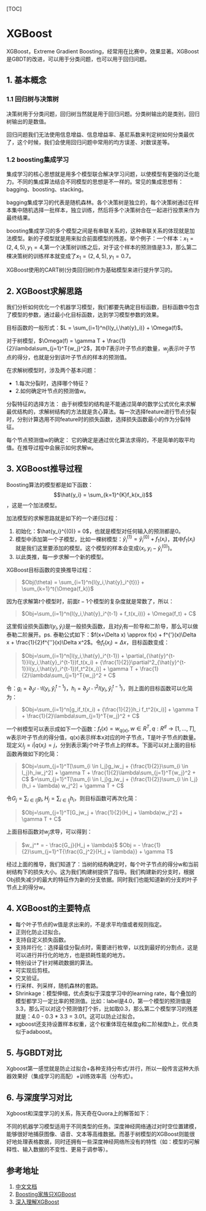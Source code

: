 [TOC]

# XGBoost

XGBoost，Extreme Gradient Boosting，经常用在比赛中，效果显著。XGBoost是GBDT的改进，可以用于分类问题，也可以用于回归问题。

## 1. 基本概念

### 1.1 回归树与决策树

决策树用于分类问题，回归树当然就是用于回归问题。分类树输出的是类别，回归树输出的是数值。

回归问题我们无法使用信息增益、信息增益率、基尼系数来判定树如何分类最优了，这个时候，我们会使用回归问题中常用的均方误差、对数误差等。

### 1.2 boosting集成学习

集成学习的核心思想就是用多个模型联合解决学习问题，以使模型有更强的泛化能力。不同的集成算法结合不同模型的思想是不一样的。常见的集成思想有：bagging、boosting、stacking。

bagging集成学习的代表是随机森林。各个决策树是独立的，每个决策树通过在样本集中随机选择一批样本，独立训练，然后将多个决策树合在一起进行投票来作为最终结果。

boosting集成学习的多个模型之间是有串联关系的，这种串联关系的体现就是加法模型。新的子模型就是用来拟合前面模型的残差。举个例子：一个样本：$x_1=(2,4,5), y_1 = 4$,第一个决策树训练之后，对于这个样本的预测值是3.3，那么第二棵决策树的训练样本就变成了$x_1=(2,4,5),y_1 = 0.7$。

XGBoost使用的CART树(分类回归树)作为基础模型来进行提升学习的。

## 2. XGBoost求解思路

我们分析如何优化一个机器学习模型，我们都要先确定目标函数，目标函数中包含了模型的参数，通过最小化目标函数，达到学习模型参数的效果。

目标函数的一般形式：$L = \sum_{i=1}^n{l(y_i,\hat{y}_i)} + \Omega(f)$。

对于树模型，$\Omega(f) = \gamma T + \frac{1}{2}\lambda\sum_{j=1}^T{w_j}^2$，其中$T$表示叶子节点的数量，$w_j$表示叶子节点的得分，也就是分到该叶子节点的样本的预测值。

在求解树模型时，涉及两个基本问题：

- 1.每次分裂时，选择哪个特征？
- 2.如何确定叶节点的预测值w。

分裂特征的选择方法：
由于树模型的结构是不能通过简单的数学公式优化来求解最优结构的，求解树结构的方法就是贪心算法。每一次选择feature进行节点分裂时，分别计算选用不同feature时的损失函数，选择损失函数最小的作为分裂特征。

每个节点预测值w的确定：
它的确定是通过优化算法求得的，不是简单的取平均值。在推导过程中会展示如何求解w。

## 3. XGBoost推导过程

Boosting算法的模型都是如下函数：$$\hat{y_i} = \sum_{k=1}^{K}f_k(x_i)$$，这是一个加法模型。

加法模型的求解思路就是如下的一个递归过程：

1. 初始化：$\hat{y_i}^{(0)} = 0$，也就是模型对任何输入的预测都是0。
2. 模型中添加第一个子模型，比如一棵树模型：$\hat{y}_i^{(1)} = \hat{y}_i^{(0)} + f_1(x_i)$，其中$f_1(x_i)$就是我们这里要添加的模型。这个模型的样本会变成$(x_i,y_i-\hat{y}_i^{(0)})$。
3. 以此类推，每一步求解一个新的模型。

XGBoost目标函数的变换推导过程：
>$Obj(\theta) = \sum_{i=1}^n{l(y_i,\hat{y}_i^{t})} + \sum_{k=1}^t{\Omega(f_k)}$

因为在求解第$t$个模型时，前面$t-1$个模型的复杂度就是常数了，所以：
>$Obj=\sum_{i=1}^n{l(y_i,\hat{y}_i^{t-1} + f_t(x_i))} + \Omega(f_t) + C$

这里假设损失函数$l(y_i, \hat{y}_i)$是一般损失函数，且对$\hat{y}_i$有一阶导和二阶导，那么可以做泰勒二阶展开。ps. 泰勒公式如下：$f(x+\Delta x) \approx f(x) + f^{'}(x)\Delta x + \frac{1}{2}f^{''}(x)\Delta x^2$。令$f_t(x_i) = \Delta x$，目标函数变成：
>$Obj=\sum_{i=1}^n[l(y_i,\hat{y}_i^{t-1}) + \partial_{\hat{y}^{t-1}}l(y_i,\hat{y}_i^{t-1})f_t(x_i) + {\frac{1}{2}}\partial^2_{\hat{y}^{t-1}}l(y_i,\hat{y}_i^{t-1})f_t^2(x_i)] + \gamma T + \frac{1}{2}\lambda\sum_{j=1}^T{w_j}^2 + C$

令：$g_i = \partial_{\hat{y}^{t-1}}l(y_i,\hat{y}_i^{t-1})$，$h_i = \partial^2_{\hat{y}^{t-1}}l(y_i,\hat{y}_i^{t-1})$，则上面的目标函数可以化简为：
>$Obj=\sum_{i=1}^n[g_if_t(x_i) + {\frac{1}{2}}h_i f_t^2(x_i)] + \gamma T + \frac{1}{2}\lambda\sum_{j=1}^T{w_j}^2 + C$

一个树模型可以表示成如下一个函数：$f_t(x) = w_{q(x)}, w \in R^T, q: R^d \rightarrow [1,...,T]$, w表示叶子节点的得分值，q(x)表示样本x对应的叶子节点，T是叶子节点的数量。现定义$I_j={i|q(x_i)=j}$，分到表示第j个叶子节点上的样本。下面可以对上面的目标函数再做如下的化简：
>$Obj=\sum_{j=1}^T[\sum_{i \in I_j}g_iw_j + {\frac{1}{2}}\sum_{i \in I_j}h_iw_j^2] + \gamma T + \frac{1}{2}\lambda\sum_{j=1}^T{w_j}^2 + C$
>$=\sum_{j=1}^T[\sum_{i \in I_j}g_iw_j + {\frac{1}{2}}\sum_{i \in I_j}(h_i + \lambda) w_j^2] + \gamma T + C$

令$G_j = \sum_{i \in I_j}g_i, H_j=\sum_{i \in I_j}h_i$，则目标函数可再次化简：
>$Obj=\sum_{j=1}^T[G_jw_j + \frac{1}{2}(H_j + \lambda)w_j^2] + \gamma T + C$

上面目标函数对$w_j$求导，可以得到：
>$w_j^* = - \frac{G_j}{H_j + \lambda}$
>$Obj = - \frac{1}{2}\sum_{j=1}^T{\frac{G_j^2}{H_j + \lambda}} + \gamma T$

经过上面的推导，我们知道了：当树的结构确定时，每个叶子节点的得分w和当前树结构下的损失大小。这为我们构建树提供了指导。我们构建新的分支时，根据Obj损失减少的最大的特征作为新的分支依据。同时我们也能知道新的分支的叶子节点上的得分w。

## 4. XGBoost的主要特点

- 每个叶子节点的w值是求出来的，不是求平均值或者规则指定。
- 正则化防止过拟合。
- 支持自定义损失函数。
- 支持并行化：选择最佳分裂点时，需要进行枚举，以找到最好的分割点，这是可以进行并行化的地方，也是损耗性能的地方。
- 特别设计了针对稀疏数据的算法。
- 可实现后剪枝。
- 交叉验证。
- 行采样、列采样，随机森林的套路。
- Shrinkage：模型伸缩，优点类似于深度学习中的learning rate，每个叠加的模型都学习一定比率的预测值。比如：label是4.0，第一个模型的预测值是3.3，那么可以对这个预测值打个折，比如取0.3，那么第二个模型学习的残差就是：4.0 - 0.3 * 3.3 = 3.01。这可以防止过拟合。
- xgboost还支持设置样本权重，这个权重体现在梯度g和二阶梯度h上，优点类似于adaboost。

## 5. 与GBDT对比

Xgboost第一感觉就是防止过拟合+各种支持分布式/并行，所以一般传言这种大杀器效果好（集成学习的高配）+训练效率高（分布式）。

## 6. 与深度学习对比

Xgboost和深度学习的关系，陈天奇在Quora上的解答如下：

不同的机器学习模型适用于不同类型的任务。深度神经网络通过对时空位置建模，能够很好地捕获图像、语音、文本等高维数据。而基于树模型的XGBoost则能很好地处理表格数据，同时还拥有一些深度神经网络所没有的特性（如：模型的可解释性、输入数据的不变性、更易于调参等）。

## 参考地址

1. [中文文档](https://xgboost.apachecn.org/#/)
2. [Boosting家族只XGBoost](https://www.cnblogs.com/zongfa/p/9324684.html)
3. [深入理解XGBoost](https://zhuanlan.zhihu.com/p/83901304)
